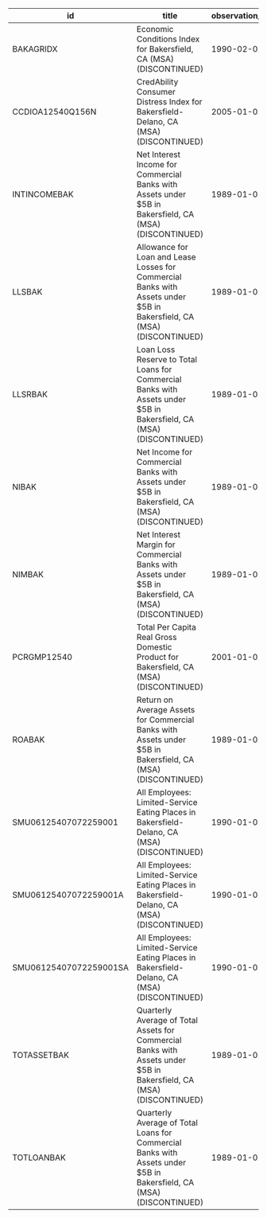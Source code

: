 | id                     | title                                                                                                                  | observation_start   | observation_end   |
|------------------------|------------------------------------------------------------------------------------------------------------------------|---------------------|-------------------|
| BAKAGRIDX              | Economic Conditions Index for Bakersfield, CA (MSA) (DISCONTINUED)                                                     | 1990-02-01          | 2019-12-01        |
| CCDIOA12540Q156N       | CredAbility Consumer Distress Index for Bakersfield-Delano, CA (MSA) (DISCONTINUED)                                    | 2005-01-01          | 2013-01-01        |
| INTINCOMEBAK           | Net Interest Income for Commercial Banks with Assets under $5B in Bakersfield, CA (MSA) (DISCONTINUED)                 | 1989-01-01          | 2020-07-01        |
| LLSBAK                 | Allowance for Loan and Lease Losses for Commercial Banks with Assets under $5B in Bakersfield, CA (MSA) (DISCONTINUED) | 1989-01-01          | 2020-07-01        |
| LLSRBAK                | Loan Loss Reserve to Total Loans for Commercial Banks with Assets under $5B in Bakersfield, CA (MSA) (DISCONTINUED)    | 1989-01-01          | 2020-07-01        |
| NIBAK                  | Net Income for Commercial Banks with Assets under $5B in Bakersfield, CA (MSA) (DISCONTINUED)                          | 1989-01-01          | 2020-07-01        |
| NIMBAK                 | Net Interest Margin for Commercial Banks with Assets under $5B in Bakersfield, CA (MSA) (DISCONTINUED)                 | 1989-01-01          | 2020-07-01        |
| PCRGMP12540            | Total Per Capita Real Gross Domestic Product for Bakersfield, CA (MSA) (DISCONTINUED)                                  | 2001-01-01          | 2017-01-01        |
| ROABAK                 | Return on Average Assets for Commercial Banks with Assets under $5B in Bakersfield, CA (MSA) (DISCONTINUED)            | 1989-01-01          | 2020-07-01        |
| SMU06125407072259001   | All Employees: Limited-Service Eating Places in Bakersfield-Delano, CA (MSA) (DISCONTINUED)                            | 1990-01-01          | 2014-12-01        |
| SMU06125407072259001A  | All Employees: Limited-Service Eating Places in Bakersfield-Delano, CA (MSA) (DISCONTINUED)                            | 1990-01-01          | 2013-01-01        |
| SMU06125407072259001SA | All Employees: Limited-Service Eating Places in Bakersfield-Delano, CA (MSA) (DISCONTINUED)                            | 1990-01-01          | 2014-12-01        |
| TOTASSETBAK            | Quarterly Average of Total Assets for Commercial Banks with Assets under $5B in Bakersfield, CA (MSA) (DISCONTINUED)   | 1989-01-01          | 2020-07-01        |
| TOTLOANBAK             | Quarterly Average of Total Loans for Commercial Banks with Assets under $5B in Bakersfield, CA (MSA) (DISCONTINUED)    | 1989-01-01          | 2020-07-01        |